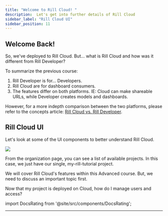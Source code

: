 ```yaml
---
title: "Welcome to Rill Cloud! "
description:  Let's get into further details of Rill Cloud
sidebar_label: "Rill Cloud UI"
sidebar_position: 11
---
```


## Welcome Back!


So, we've deployed to Rill Cloud. But... what is Rill Cloud and how was it different from Rill Developer? 

To summarize the previous course:

1. Rill Developer is for... Developers.
2. Rill Cloud are for dashboard consumers.
3. The features differ on both platforms. IE: Cloud can make shareable URLs, while Developer creates models and dashboards.

However, for a more indepth comparison between the two platforms, please refer to the concepts article: <a href= 'https://docs.rilldata.com/concepts/developerVsCloud' target="blank ">Rill Cloud vs. Rill Developer</a>.


## Rill Cloud UI
Let's look at some of the UI components to better understand Rill Cloud.

<img src = '/img/tutorials/201/rill-cloud.gif' class='rounded-gif' />
<br />


From the organization page, you can see a list of available projects. In this case, we just have our single, my-rill-tutorial project.


We will cover Rill Cloud's features within this Advanced course. But, we need to discuss an important topic first.

Now that my project is deployed on Cloud, how do I manage users and access?

import DocsRating from '@site/src/components/DocsRating';

---
<DocsRating />